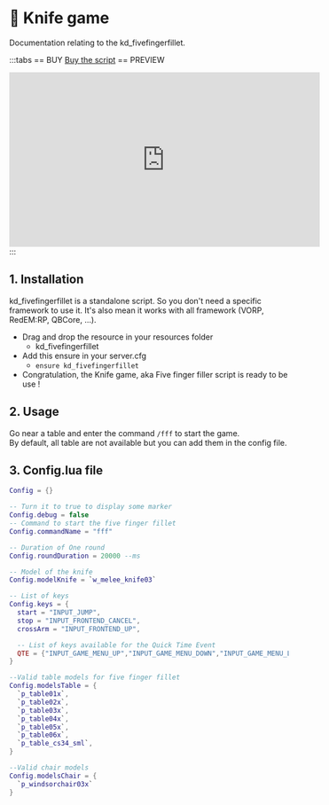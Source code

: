 # :knife: Knife game
Documentation relating to the kd_fivefingerfillet.

:::tabs
== BUY
[Buy the script](https://shop.jumpon-studios.com/redm/knife-game)
== PREVIEW
<iframe width="560" height="315" src="https://www.youtube.com/embed/qdmJtWG-e-M?si=MZxhRbY13OigZpJk" title="YouTube video player" frameborder="0" allow="accelerometer; autoplay; clipboard-write; encrypted-media; gyroscope; picture-in-picture; web-share" allowfullscreen></iframe>
:::

## 1. Installation
kd_fivefingerfillet is a standalone script. So you don't need a specific framework to use it. It's also mean it works with all framework (VORP, RedEM:RP, QBCore, …).

- Drag and drop the resource in your resources folder
  - kd_fivefingerfillet
- Add this ensure in your server.cfg
  - `ensure kd_fivefingerfillet`
- Congratulation, the Knife game, aka Five finger filler script is ready to be use !

## 2. Usage
Go near a table and enter the command `/fff` to start the game.<br>
By default, all table are not available but you can add them in the config file.

## 3. Config.lua file
```lua
Config = {}

-- Turn it to true to display some marker
Config.debug = false
-- Command to start the five finger fillet
Config.commandName = "fff"

-- Duration of One round
Config.roundDuration = 20000 --ms

-- Model of the knife
Config.modelKnife = `w_melee_knife03`

-- List of keys
Config.keys = {
  start = "INPUT_JUMP",
  stop = "INPUT_FRONTEND_CANCEL",
  crossArm = "INPUT_FRONTEND_UP",

  -- List of keys available for the Quick Time Event
  QTE = {"INPUT_GAME_MENU_UP","INPUT_GAME_MENU_DOWN","INPUT_GAME_MENU_LEFT","INPUT_GAME_MENU_RIGHT"}
}

--Valid table models for five finger fillet
Config.modelsTable = {
  `p_table01x`,
  `p_table02x`,
  `p_table03x`,
  `p_table04x`,
  `p_table05x`,
  `p_table06x`,
  `p_table_cs34_sml`,
}

--Valid chair models
Config.modelsChair = {
  `p_windsorchair03x`
}
```